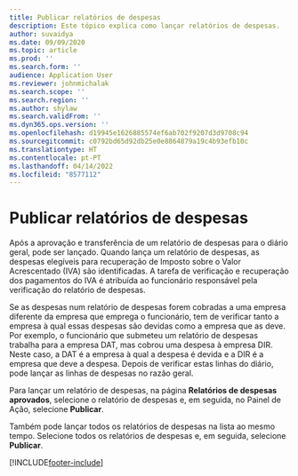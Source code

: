 ```yaml
---
title: Publicar relatórios de despesas
description: Este tópico explica como lançar relatórios de despesas.
author: suvaidya
ms.date: 09/09/2020
ms.topic: article
ms.prod: ''
ms.search.form: ''
audience: Application User
ms.reviewer: johnmichalak
ms.search.scope: ''
ms.search.region: ''
ms.author: shylaw
ms.search.validFrom: ''
ms.dyn365.ops.version: ''
ms.openlocfilehash: d19945e1626885574ef6ab702f9207d3d9708c94
ms.sourcegitcommit: c0792bd65d92db25e0e8864879a19c4b93efb10c
ms.translationtype: HT
ms.contentlocale: pt-PT
ms.lasthandoff: 04/14/2022
ms.locfileid: "8577112"
---
```

# <a name="post-expense-reports"></a>Publicar relatórios de despesas

Após a aprovação e transferência de um relatório de despesas para o diário geral, pode ser lançado. Quando lança um relatório de despesas, as despesas elegíveis para recuperação de Imposto sobre o Valor Acrescentado (IVA) são identificadas. A tarefa de verificação e recuperação dos pagamentos do IVA é atribuída ao funcionário responsável pela verificação do relatório de despesas.

Se as despesas num relatório de despesas forem cobradas a uma empresa diferente da empresa que emprega o funcionário, tem de verificar tanto a empresa à qual essas despesas são devidas como a empresa que as deve. Por exemplo, o funcionário que submeteu um relatório de despesas trabalha para a empresa DAT, mas cobrou uma despesa à empresa DIR. Neste caso, a DAT é a empresa à qual a despesa é devida e a DIR é a empresa que deve a despesa. Depois de verificar estas linhas do diário, pode lançar as linhas de despesas no razão geral.

Para lançar um relatório de despesas, na página **Relatórios de despesas aprovados**, selecione o relatório de despesas e, em seguida, no Painel de Ação, selecione **Publicar**.

Também pode lançar todos os relatórios de despesas na lista ao mesmo tempo. Selecione todos os relatórios de despesas e, em seguida, selecione **Publicar**.


[!INCLUDE[footer-include](../includes/footer-banner.md)]